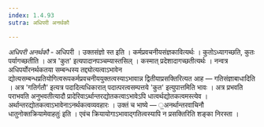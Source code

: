 ```yaml
---
index: 1.4.93
sutra: अधिपरी अनर्थकौ

---
```

_अधिपरी अनर्थकौ_ - अधिपरी । उक्तसंज्ञो स्त इति । कर्मप्रवचनीयसंज्ञकावित्यर्थः । कुतोऽध्यागच्छति, कुतः पर्यागच्छतीति । अत्र 'कुत' इत्यपादानपञ्चम्यास्तसिल् । कस्मात् प्रदेशादागच्छतीत्यर्थः । नन्वत्र अधिपर्योरनर्थकतया सम्बन्धस्य तद्द्योत्यत्वाऽभावेन द्योत्यसम्बन्धप्रतियोगित्वरूपकर्मप्रवचनीययुक्तत्वस्याऽभावान्न द्वितीयाप्रसक्तिरित्यत आह — गतिसंज्ञाबाधादिति । अत्र 'गतिर्गतौ' इत्यत्र पदादित्यधिकारात् पदात्परत्वसम्पत्तये 'कुत' इत्युपात्तमिति भावः । अत्र प्रभवति पराभवति अनुभवतीत्यादौ प्रादेरिवाऽर्थान्तरद्योतकत्वाऽभावेऽपि धात्वर्थद्योतकत्वमस्त्येव । अर्थान्तरद्योतकत्वाऽभावेनाऽनर्थकत्वव्यवहारः । उक्तं च भाष्ये — ॒अनर्थान्तरवाचिनौ धातुनोक्तक्रियामेवाहतुः॑ इति । एवंच क्रियायोगाऽभावाद्गतित्वस्यापि न प्रसक्तिरिति शङ्का निरस्ता । 